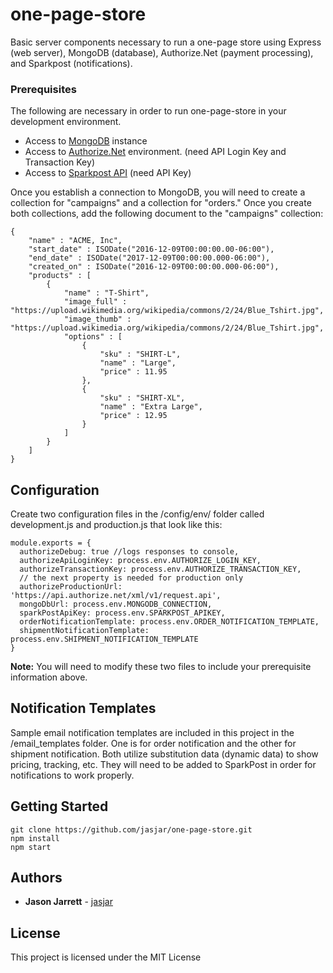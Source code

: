 # one-page-store
Basic server components necessary to run a one-page store using Express (web server), MongoDB (database), Authorize.Net (payment processing), and Sparkpost (notifications).

### Prerequisites
The following are necessary in order to run one-page-store in your development environment.
* Access to [MongoDB](https://www.mongodb.com/) instance
* Access to [Authorize.Net](http://developer.authorize.net/) environment. (need API Login Key and Transaction Key)
* Access to [Sparkpost API](https://developers.sparkpost.com/api) (need API Key)

Once you establish a connection to MongoDB, you will need to create a collection for "campaigns" and a collection for "orders."  Once you create both collections, add the following document to the "campaigns" collection:

```
{
    "name" : "ACME, Inc",
    "start_date" : ISODate("2016-12-09T00:00:00.00-06:00"),
    "end_date" : ISODate("2017-12-09T00:00:00.000-06:00"),
    "created_on" : ISODate("2016-12-09T00:00:00.000-06:00"),
    "products" : [ 
        {
            "name" : "T-Shirt",
            "image_full" : "https://upload.wikimedia.org/wikipedia/commons/2/24/Blue_Tshirt.jpg",
            "image_thumb" : "https://upload.wikimedia.org/wikipedia/commons/2/24/Blue_Tshirt.jpg",
            "options" : [ 
                {
                    "sku" : "SHIRT-L",
                    "name" : "Large",
                    "price" : 11.95
                }, 
                {
                    "sku" : "SHIRT-XL",
                    "name" : "Extra Large",
                    "price" : 12.95
                }
            ]
        }
    ]
}
```

## Configuration
Create two configuration files in the /config/env/ folder called development.js and production.js that look like this:
```
module.exports = {
  authorizeDebug: true //logs responses to console,
  authorizeApiLoginKey: process.env.AUTHORIZE_LOGIN_KEY,
  authorizeTransactionKey: process.env.AUTHORIZE_TRANSACTION_KEY,
  // the next property is needed for production only
  authorizeProductionUrl: 'https://api.authorize.net/xml/v1/request.api', 
  mongoDbUrl: process.env.MONGODB_CONNECTION,
  sparkPostApiKey: process.env.SPARKPOST_APIKEY,
  orderNotificationTemplate: process.env.ORDER_NOTIFICATION_TEMPLATE,
  shipmentNotificationTemplate: process.env.SHIPMENT_NOTIFICATION_TEMPLATE    
}
```
**Note:** You will need to modify these two files to include your prerequisite information above.

## Notification Templates
Sample email notification templates are included in this project in the /email_templates folder.  One is for order notification and the other for shipment notification.
Both utilize substitution data (dynamic data) to show pricing, tracking, etc.  They will need to be added to SparkPost in order for notifications to work properly.

## Getting Started
```
git clone https://github.com/jasjar/one-page-store.git
npm install
npm start
```

## Authors

* **Jason Jarrett** - [jasjar](https://github.com/jasjar)

## License

This project is licensed under the MIT License
